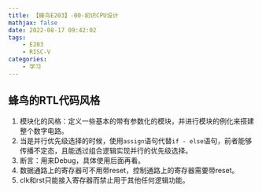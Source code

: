 ```yaml
---
title: 【蜂鸟E203】-00-初识CPU设计
mathjax: false
date: 2022-08-17 09:42:02
tags:
    - E203
    - RISC-V
categories:
    - 学习
---
```


## 蜂鸟的RTL代码风格

1. 模块化的风格：定义一些基本的带有参数化的模块，并进行模块的例化来搭建整个数字电路。
2. 当是并行优先级选择的时候，使用`assign`语句代替`if - else`语句，前者能够传播不定态，且能透过组合逻辑实现并行的优先级选择。
3. 断言：用来Debug，具体使用后面再看。
4. 数据通路上的寄存器可不用带reset，控制通路上的寄存器需要带reset。
5. clk和rst只能接入寄存器而禁止用于其他任何逻辑功能。

